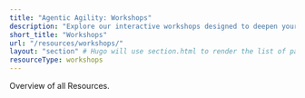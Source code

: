 ```yaml
---
title: "Agentic Agility: Workshops"
description: "Explore our interactive workshops designed to deepen your understanding of Engineering Excellence & Technical Leadership, featuring hands-on activities and expert-led discussions."
short_title: "Workshops"
url: "/resources/workshops/"
layout: "section" # Hugo will use section.html to render the list of pages
resourceType: workshops
---
```


Overview of all Resources.
